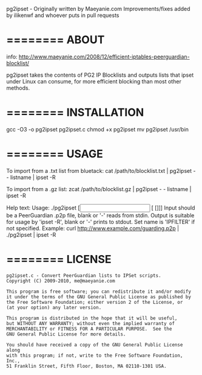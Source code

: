 pg2ipset - Originally written by Maeyanie.com 
Improvements/fixes added by ilikenwf and whoever puts in pull requests

========
ABOUT
========

info: http://www.maeyanie.com/2008/12/efficient-iptables-peerguardian-blocklist/

pg2ipset takes the contents of PG2 IP Blocklists and outputs lists that
ipset under Linux can consume, for more efficient blocking than most 
other methods.


========
INSTALLATION
========

gcc -O3 -o pg2ipset pg2ipset.c
chmod +x pg2ipset
mv pg2ipset /usr/bin

========
USAGE
========

To import from a .txt list from bluetack:
	cat /path/to/blocklist.txt | pg2ipset - - listname | ipset -R

To import from a .gz list:
	zcat /path/to/blocklist.gz | pg2ipset - - listname | ipset -R

Help text:
	Usage: ./pg2ipset [<input> [<output> [<set name>]]]
	Input should be a PeerGuardian .p2p file, blank or '-' reads from stdin.
	Output is suitable for usage by 'ipset -R', blank or '-' prints to stdout.
	Set name is 'IPFILTER' if not specified.
	Example: curl http://www.example.com/guarding.p2p | ./pg2ipset | ipset -R

========
LICENSE
========

	pg2ipset.c - Convert PeerGuardian lists to IPSet scripts.
	Copyright (C) 2009-2010, me@maeyanie.com

	This program is free software; you can redistribute it and/or modify
	it under the terms of the GNU General Public License as published by
	the Free Software Foundation; either version 2 of the License, or
	(at your option) any later version.

	This program is distributed in the hope that it will be useful,
	but WITHOUT ANY WARRANTY; without even the implied warranty of
	MERCHANTABILITY or FITNESS FOR A PARTICULAR PURPOSE.  See the
	GNU General Public License for more details.

	You should have received a copy of the GNU General Public License along
	with this program; if not, write to the Free Software Foundation, Inc.,
	51 Franklin Street, Fifth Floor, Boston, MA 02110-1301 USA.
